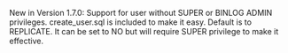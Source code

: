 New in Version 1.7.0:
  Support for user without SUPER or BINLOG ADMIN privileges. create_user.sql is included to make it easy.
  Default is to REPLICATE. It can be set to NO but will require SUPER privilege to make it effective.